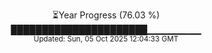 <p align="center">
⏳Year Progress (76.03 %)<br>
██████████████████████▁▁▁▁▁▁▁▁ <br>
<sub>Updated: Sun, 05 Oct 2025 12:04:33 GMT</sub>
</p>

